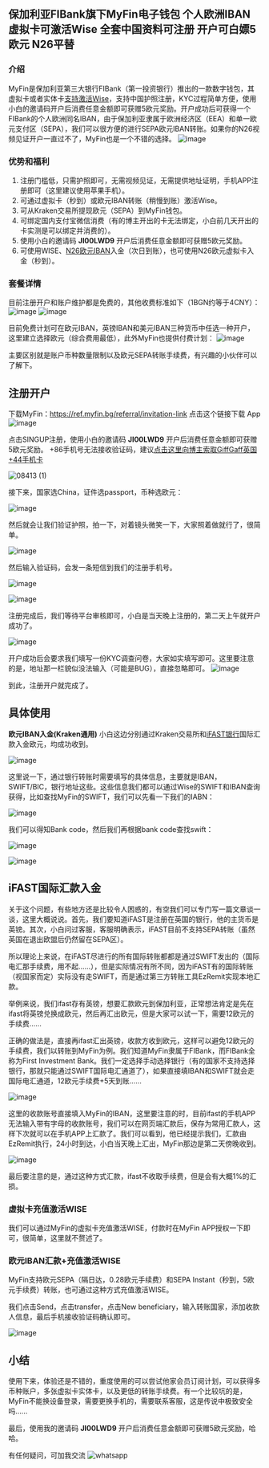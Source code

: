 ## 保加利亚FIBank旗下MyFin电子钱包 个人欧洲IBAN 虚拟卡可激活Wise 全套中国资料可注册 开户可白嫖5欧元 N26平替 

### 介绍
MyFin是保加利亚第三大银行FIBank（第一投资银行）推出的一款数字钱包，其虚拟卡或者实体卡[支持激活Wise](/post/2024-zui-xin-ban-WISE-kai-hu-jiao-cheng-yu-xu-ni-qia-shen-qing-%20.html)，支持中国护照注册，KYC过程简单方便，使用小白的邀请码开户后消费任意金额即可获赠5欧元奖励。开户成功后可获得一个FIBank的个人欧洲同名IBAN，由于保加利亚隶属于欧洲经济区（EEA）和单一欧元支付区（SEPA），我们可以很方便的进行SEPA欧元IBAN转账。如果你的N26视频见证开户一直过不了，MyFin也是一个不错的选择。
![image](https://github.com/user-attachments/assets/e6fa5961-072a-40fc-a07f-52c31958dfc9)

### 优势和福利

1. 注册门槛低，只需护照即可，无需视频见证，无需提供地址证明，手机APP注册即可（这里建议使用苹果手机）。
2. 可通过虚拟卡（秒到）或欧元IBAN转账（稍慢到账）激活Wise。
3. 可从Kraken交易所提现欧元（SEPA）到MyFin钱包。
4. 可绑定国内支付宝微信消费（有的博主开出的卡无法绑定，小白前几天开出的卡实测是可以绑定并消费的）。
5. 使用小白的邀请码 **JI00LWD9** 开户后消费任意金额即可获赠5欧元奖励。
6. 可使用WISE、[N26欧元IBAN](/post/N26-ou-zhou-shu-zi-yin-xing-yao-qing-fu-li-120-ou-yuan-jiang-li.html)入金（次日到账），也可使用N26欧元虚拟卡入金（秒到）。

### 套餐详情
目前注册开户和账户维护都是免费的，其他收费标准如下（1BGN约等于4CNY）：
![image](https://github.com/user-attachments/assets/8eb1e0cb-9c02-42fd-b405-82ed6bee305f)
![image](https://github.com/user-attachments/assets/68c90428-6498-4056-a25e-b91a6f959aaa)

目前免费计划可在欧元IBAN，英镑IBAN和美元IBAN三种货币中任选一种开户，这里建立选择欧元（综合费用最低），此外MyFin也提供付费计划：
![image](https://github.com/user-attachments/assets/9085c7a8-26a7-4798-a700-69b2c73d2fdb)

主要区别就是账户币种数量限制以及欧元SEPA转账手续费，有兴趣的小伙伴可以了解下。

## 注册开户
 下载MyFin：https://ref.myfin.bg/referral/invitation-link 点击这个链接下载 App
![image](https://github.com/user-attachments/assets/63b39ae8-6350-4697-8f1c-4f60ad6263d2)

点击SINGUP注册，使用小白的邀请码 **JI00LWD9**  开户后消费任意金额即可获赠5欧元奖励。
+86手机号无法接收验证码，建议[点击这里向博主索取GiffGaff英国+44手机卡](/post/Giffgaff-ying-guo-shou-ji-qia-ji-huo-guo-cheng-he-zhu-yi-shi-xiang.html)
 
![08413 (1)](https://github.com/user-attachments/assets/e4ba21c7-6373-48c1-9f76-d213f9e2365a) 

接下来，国家选China，证件选passport，币种选欧元：

![image](https://github.com/user-attachments/assets/a5062834-6251-4f69-a1b5-382bbaffa0dd)

然后就会让我们验证护照，拍一下，对着镜头微笑一下，大家照着做就行了，很简单。

![image](https://github.com/user-attachments/assets/fddebc35-f80b-41db-be01-4cfce1e936d7)

然后输入验证码，会发一条短信到我们的注册手机号。

![image](https://github.com/user-attachments/assets/dabd9072-e5a1-4c38-b1cc-192b2e812110)

![image](https://github.com/user-attachments/assets/f50c1217-5833-40da-9b8e-03f30b52ea3e)

注册完成后，我们等待平台审核即可，小白是当天晚上注册的，第二天上午就开户成功了。

![image](https://github.com/user-attachments/assets/8dab50bb-db0c-42d8-8435-66673f5e9f92)

开户成功后会要求我们填写一份KYC调查问卷，大家如实填写即可。这里要注意的是，地址那一栏貌似没法输入（可能是BUG），直接忽略即可。
![image](https://github.com/user-attachments/assets/31132de1-31c6-443f-8e69-092d0960b2e2)

 到此，注册开户就完成了。

## 具体使用
**欧元IBAN入金(Kraken通用)**
小白这边分别通过Kraken交易所和[iFAST银行](/post/iFAST-ying-guo-shu-zi-yin-xing-de-zai-xian-kai-hu-bao-mu-ji-shen-qing-jiao-cheng.html)国际汇款入金欧元，均成功收到。

![image](https://github.com/user-attachments/assets/79662bdf-2f29-49f8-9c8a-0a07d43aac07)

这里说一下，通过银行转账时需要填写的具体信息，主要就是IBAN，SWIFT/BIC，银行地址这些。这些信息我们都可以通过Wise的SWIFT和IBAN查询获得，比如查找MyFin的SWIFT，我们可以先看一下我们的IABN：

![image](https://github.com/user-attachments/assets/b9dc4df4-7911-4c7b-9158-ea520498a8ba)

我们可以得知Bank code，然后我们再根据bank code查找swift：

![image](https://github.com/user-attachments/assets/e20960da-4fc4-4404-96f7-966a552a2849)

![image](https://github.com/user-attachments/assets/6f739570-8f84-4054-9104-95f056cbc185)

## iFAST国际汇款入金
关于这个问题，有些地方还是比较令人困惑的，有空我们可以专门写一篇文章谈一谈，这里大概说说。首先，我们要知道iFAST是注册在英国的银行，他的主货币是英镑。其次，小白问过客服，客服明确表示，iFAST目前不支持SEPA转账（虽然英国在退出欧盟后仍然留在SEPA区）。

所以理论上来说，在iFAST尽进行的所有国际转账都都是通过SWIFT发出的（国际电汇那手续费，用不起……），但是实际情况有所不同，因为iFAST有的国际转账（视国家而定）实际没有走SWIFT，而是通过第三方转账工具EzRemit实现本地汇款。

举例来说，我们ifast存有英镑，想要汇款欧元到保加利亚，正常想法肯定是先在ifast将英镑兑换成欧元，然后再汇出欧元，但是大家可以试一下，需要12欧元的手续费……

正确的做法是，直接再ifast汇出英镑，收款方收到欧元，这样可以避免12欧元的手续费，我们以转账到MyFin为例。我们知道MyFin隶属于FIBank，而FIBank全称为First Investment Bank。我们一定选择手动选择银行（有的国家不支持选择银行，那就只能通过SWIFT国际电汇通道了），如果直接填IBAN和SWIFT就会走国际电汇通道，12欧元手续费+5天到账……

![image](https://github.com/user-attachments/assets/1a0aa5e4-089f-4496-8bf0-70f8b8b78b0a)

这里的收款账号直接填入MyFin的IBAN，这里要注意的时，目前ifast的手机APP无法输入带有字母的收款账号，我们可以在网页端汇款后，保存为常用汇款人，这样下次就可以在手机APP上汇款了。我们可以看到，他已经提示我们，汇款由EzRemit执行，24小时到达，小白当天晚上汇出，MyFin那边是第二天傍晚收到。

![image](https://github.com/user-attachments/assets/39c79791-de2c-44a2-8298-4f4ffeee1b84)

最后要注意的是，通过这种方式汇款，ifast不收取手续费，但是会有大概1%的汇损。

### 虚拟卡充值激活WISE
我们可以通过MyFin的虚拟卡充值激活WISE，付款时在MyFin APP授权一下即可，很简单，这里就不赘述了。

### 欧元IBAN汇款+充值激活WISE
MyFin支持欧元SEPA（隔日达，0.28欧元手续费）和SEPA Instant（秒到，5欧元手续费）转账，也可通过这种方式充值激活WISE。

我们点击Send，点击transfer，点击New beneficiary，输入转账国家，添加收款人信息，最后手机接收验证码确认即可。

![image](https://github.com/user-attachments/assets/23b01e4a-459f-4234-8856-611b56008a3f)

## 小结
使用下来，体验还是不错的，重度使用的可以尝试他家会员订阅计划，可以获得多币种账户，多张虚拟卡实体卡，以及更低的转账手续费。有一个比较坑的是，MyFin不能换设备登录，需要更换手机的，需要联系客服，这是传说中极致安全吗……

最后，使用我的邀请码  **JI00LWD9**  开户后消费任意金额即可获赠5欧元奖励，哈哈。

有任何疑问，可加我交流
![whatsapp](https://github.com/user-attachments/assets/dc5c7a78-b4dc-4fda-805a-796418a7090f)
